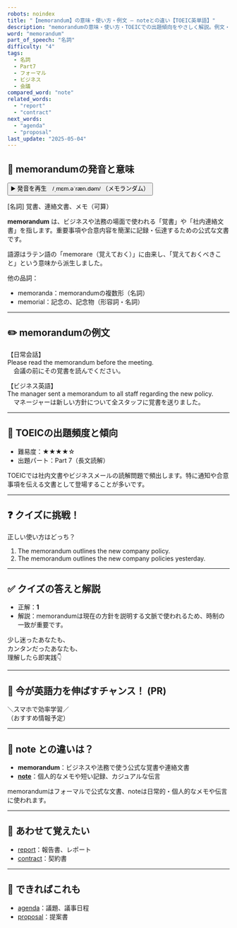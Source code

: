```yaml
---
robots: noindex
title: "【memorandum】の意味・使い方・例文 ― noteとの違い【TOEIC英単語】"
description: "memorandumの意味・使い方・TOEICでの出題傾向をやさしく解説。例文・クイズ付きでnoteとの違いもわかりやすく学べます。"
word: "memorandum"
part_of_speech: "名詞"
difficulty: "4"
tags:
  - 名詞
  - Part7
  - フォーマル
  - ビジネス
  - 会議
compared_word: "note"
related_words:
  - "report"
  - "contract"
next_words:
  - "agenda"
  - "proposal"
last_update: "2025-05-04"
---
```


## 🔰 memorandumの発音と意味

<button class="play-audio" onclick="playTTS('memorandum')">
  <span class="play-audio-main">
    ▶️ 発音を再生　/ˌmɛm.əˈræn.dəm/
  </span>
  <span class="play-audio-sub">
    （メモランダム）
  </span>
</button>

[名詞] 覚書、連絡文書、メモ（可算）

**memorandum** は、ビジネスや法務の場面で使われる「覚書」や「社内連絡文書」を指します。重要事項や合意内容を簡潔に記録・伝達するための公式な文書です。

語源はラテン語の「memorare（覚えておく）」に由来し、「覚えておくべきこと」という意味から派生しました。

他の品詞：  
- memoranda：memorandumの複数形（名詞）
- memorial：記念の、記念物（形容詞・名詞）

---

## ✏️ memorandumの例文

【日常会話】  
Please read the memorandum before the meeting.  
　会議の前にその覚書を読んでください。

【ビジネス英語】  
The manager sent a memorandum to all staff regarding the new policy.  
　マネージャーは新しい方針について全スタッフに覚書を送りました。

---

## 🎯 TOEICの出題頻度と傾向

- 難易度：★★★★☆
- 出題パート：Part 7（長文読解）

TOEICでは社内文書やビジネスメールの読解問題で頻出します。特に通知や合意事項を伝える文書として登場することが多いです。

---

## ❓ クイズに挑戦！

正しい使い方はどっち？

1. The memorandum outlines the new company policy.  
2. The memorandum outlines the new company policies yesterday.

---

## ✅ クイズの答えと解説

- 正解：**1**
- 解説：memorandumは現在の方針を説明する文脈で使われるため、時制の一致が重要です。

少し迷ったあなたも、  
カンタンだったあなたも、  
理解したら即実践👇️

---

## 🚀 今が英語力を伸ばすチャンス！ (PR)

<div class="info-center">
＼スマホで効率学習／<br>  
（おすすめ情報予定）
</div>

---

## 🤔  note との違いは？

- **memorandum**：ビジネスや法務で使う公式な覚書や連絡文書
- **[note](/word/note/)**：個人的なメモや短い記録、カジュアルな伝言

memorandumはフォーマルで公式な文書、noteは日常的・個人的なメモや伝言に使われます。

---

## 🧩 あわせて覚えたい

- [report](/word/report/)：報告書、レポート
- [contract](/word/contract/)：契約書

---

## 📖 できればこれも

- [agenda](/word/agenda/)：議題、議事日程
- [proposal](/word/proposal/)：提案書

<!-- cvid: aid23_bid05 -->
